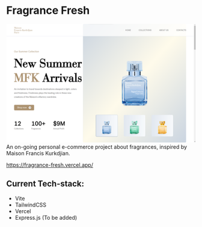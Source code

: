 # Fragrance Fresh

![Website Thumbnail](src/assets/thumbnails/thumbnail1.png)
An on-going personal e-commerce project about fragrances, inspired by Maison Francis Kurkdjian.

https://fragrance-fresh.vercel.app/

## Current Tech-stack:
- Vite
- TailwindCSS
- Vercel
- Express.js (To be added)